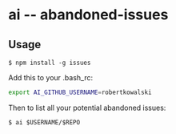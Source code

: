 # ai -- abandoned-issues

## Usage

```
$ npm install -g issues
```

Add this to your .bash_rc:

```bash
export AI_GITHUB_USERNAME=robertkowalski
```

Then to list all your potential abandoned issues:

```
$ ai $USERNAME/$REPO
```
